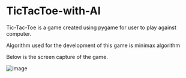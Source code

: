 # TicTacToe-with-AI

Tic-Tac-Toe is a game created using pygame for user to play against computer. 

Algorithm used for the development of this game is minimax algorithm

Below is the screen capture of the game.

![image](https://user-images.githubusercontent.com/26524233/118419515-db663880-b6d9-11eb-9f1d-204644201ff9.png)
